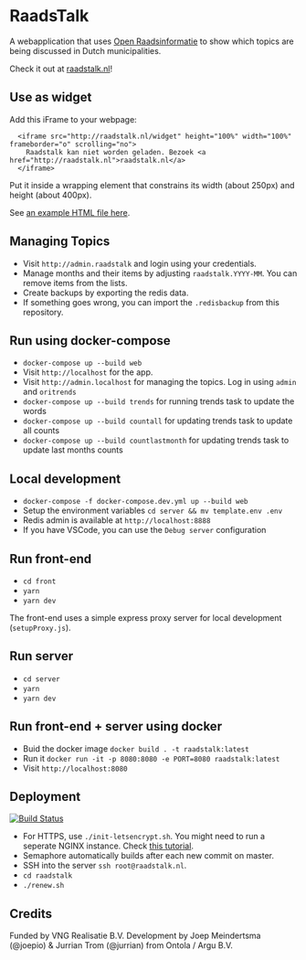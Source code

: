 # RaadsTalk

A webapplication that uses [Open Raadsinformatie](http://openraadsinformatie.nl) to show which topics are being discussed in Dutch municipalities.

Check it out at [raadstalk.nl](http://raadstalk.nl)!

## Use as widget

Add this iFrame to your webpage:

```
  <iframe src="http://raadstalk.nl/widget" height="100%" width="100%" frameborder="o" scrolling="no">
    Raadstalk kan niet worden geladen. Bezoek <a href="http://raadstalk.nl">raadstalk.nl</a>
  </iframe>
```

Put it inside a wrapping element that constrains its width (about 250px) and height (about 400px).

See [an example HTML file here](/example.html).

## Managing Topics

- Visit `http://admin.raadstalk` and login using your credentials.
- Manage months and their items by adjusting `raadstalk.YYYY-MM`. You can remove items from the lists.
- Create backups by exporting the redis data.
- If something goes wrong, you can import the `.redisbackup` from this repository.

## Run using docker-compose

- `docker-compose up --build web`
- Visit `http://localhost` for the app.
- Visit `http://admin.localhost` for managing the topics. Log in using `admin` and `oritrends`
- `docker-compose up --build trends` for running trends task to update the words
- `docker-compose up --build countall` for updating trends task to update all counts
- `docker-compose up --build countlastmonth` for updating trends task to update last months counts

## Local development

- `docker-compose -f docker-compose.dev.yml up --build web`
- Setup the environment variables `cd server && mv template.env .env`
- Redis admin is available at `http://localhost:8888`
- If you have VSCode, you can use the `Debug server` configuration

## Run front-end

- `cd front`
- `yarn`
- `yarn dev`

The front-end uses a simple express proxy server for local development (`setupProxy.js`).

## Run server

- `cd server`
- `yarn`
- `yarn dev`

## Run front-end + server using docker

- Buid the docker image `docker build . -t raadstalk:latest`
- Run it `docker run -it -p 8080:8080 -e PORT=8080 raadstalk:latest`
- Visit `http://localhost:8080`

## Deployment

[![Build Status](https://semaphoreci.com/api/v1/projects/785f9851-b346-4ee3-b58c-5a4533498135/2531437/badge.svg)](https://semaphoreci.com/argu/raadstalk)

- For HTTPS, use `./init-letsencrypt.sh`. You might need to run a seperate NGINX instance. Check [this tutorial](https://medium.com/@pentacent/nginx-and-lets-encrypt-with-docker-in-less-than-5-minutes-b4b8a60d3a71).
- Semaphore automatically builds after each new commit on master.
- SSH into the server `ssh root@raadstalk.nl`.
- `cd raadstalk`
- `./renew.sh`

## Credits

Funded by VNG Realisatie B.V.
Development by Joep Meindertsma (@joepio) & Jurrian Trom (@jurrian) from Ontola / Argu B.V.
